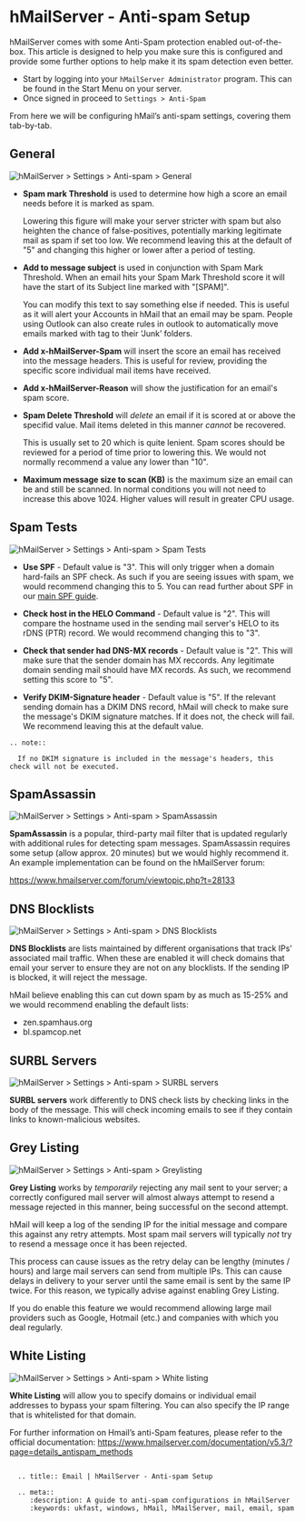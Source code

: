 # hMailServer - Anti-spam Setup

hMailServer comes with some Anti-Spam protection enabled out-of-the-box. This article is designed to help you make sure this is configured and provide some further options to help make it its spam detection even better.

- Start by logging into your `hMailServer Administrator` program. This can be found in the Start Menu on your server. 
- Once signed in proceed to
`Settings > Anti-Spam`

From here we will be configuring hMail’s anti-spam settings, covering them tab-by-tab.

## General

![hMailServer > Settings > Anti-spam > General](hmail/files/antispam/general.png)

- **Spam mark Threshold** is used to determine how high a score an email needs before it is marked as spam. 

  Lowering this figure will make your server stricter with spam but also heighten the chance of false-positives, potentially marking legitimate mail as spam if set too low. We recommend leaving this at the default of "5" and changing this higher or lower after a period of testing.

- **Add to message subject** is used in conjunction with Spam Mark Threshold. When an email hits your Spam Mark Threshold score it will have the start of its Subject line marked with "[SPAM]". 

  You can modify this text to say something else if needed. This is useful as it will alert your Accounts in hMail that an email may be spam. People using Outlook can also create rules in outlook to automatically move emails marked with tag to their ‘Junk’ folders.

- **Add x-hMailServer-Spam** will insert the score an email has received into the message headers. This is useful for review, providing the specific score individual mail items have received.

- **Add x-hMailServer-Reason** will show the justification for an email's spam score.

- **Spam Delete Threshold** will _delete_ an email if it is scored at or above the specifid value. Mail items deleted in this manner _cannot_ be recovered. 

  This is usually set to 20 which is quite lenient. Spam scores should be reviewed for a period of time prior to lowering this. We would not normally recommend a value any lower than "10".

- **Maximum message size to scan (KB)** is the maximum size an email can be and still be scanned. In normal conditions you will not need to increase this above 1024. Higher values will result in greater CPU usage. 


## Spam Tests

![hMailServer > Settings > Anti-spam > Spam Tests](hmail/files/antispam/spamtests.png)

- **Use SPF** - Default value is "3". This will only trigger when a domain hard-fails an SPF check. As such if you are seeing issues with spam, we would recommend changing this to 5. You can read further about SPF in our [main SPF guide](/email/spf).

- **Check host in the HELO Command** - Default value is "2". This will compare the hostname used in the sending mail server's HELO to its rDNS (PTR) record. We would recommend changing this to "3".

- **Check that sender had DNS-MX records** - Default value is "2". This will make sure that the sender domain has MX reccords. Any legitimate domain sending mail should have MX records. As such, we recommend setting this score to "5".

- **Verify DKIM-Signature header** - Default value is "5". If the relevant sending domain has a DKIM DNS record, hMail will check to make sure the message's DKIM signature matches. If it does not, the check will fail. We recommend leaving this at the default value.

```eval_rst
.. note::

  If no DKIM signature is included in the message's headers, this check will not be executed.

```

## SpamAssassin

![hMailServer > Settings > Anti-spam > SpamAssassin](hmail/files/antispam/spamassassin.png)

**SpamAssassin** is a popular, third-party mail filter that is updated regularly with additional rules for detecting spam messages. SpamAssassin requires some setup (allow approx. 20 minutes) but we would highly recommend it. An example implementation can be found on the hMailServer forum:

https://www.hmailserver.com/forum/viewtopic.php?t=28133

## DNS Blocklists

![hMailServer > Settings > Anti-spam > DNS Blocklists](hmail/files/antispam/dnsblocklists.png)

**DNS Blocklists** are lists maintained by different organisations that track IPs' associated mail traffic. When these are enabled it will check domains that email your server to ensure they are not on any blocklists. If the sending IP is blocked, it will reject the message. 

hMail believe enabling this can cut down spam by as much as 15-25% and we would recommend enabling the default lists:

- zen.spamhaus.org
- bl.spamcop.net

## SURBL Servers

![hMailServer > Settings > Anti-spam > SURBL servers](hmail/files/antispam/surbl.png)

**SURBL servers** work differently to DNS check lists by checking links in the body of the message. This will check incoming emails to see if they contain links to known-malicious websites. 

## Grey Listing

![hMailServer > Settings > Anti-spam > Greylisting](hmail/files/antispam/greylisting.png)

**Grey Listing** works by _temporarily_ rejecting any mail sent to your server; a correctly configured mail server will almost always attempt to resend a message rejected in this manner, being successful on the second attempt. 

hMail will keep a log of the sending IP for the initial message and compare this against any retry attempts. Most spam mail servers will typically _not_ try to resend a message once it has been rejected. 

This process can cause issues as the retry delay can be lengthy (minutes / hours) and large mail servers can send from multiple IPs. This can cause delays in delivery to your server until the same email is sent by the same IP twice. For this reason, we typically advise against enabling Grey Listing. 

If you do enable this feature we would recommend allowing large mail providers such as Google, Hotmail (etc.) and companies with which you deal regularly.

## White Listing

![hMailServer > Settings > Anti-spam > White listing](hmail/files/antispam/whitelisting.png)

**White Listing** will allow you to specify domains or individual email addresses to bypass your spam filtering. You can also specify the IP range that is whitelisted for that domain.

For further information on Hmail’s anti-Spam features, please refer to the official documentation:
https://www.hmailserver.com/documentation/v5.3/?page=details_antispam_methods

```eval_rst

  .. title:: Email | hMailServer - Anti-spam Setup

  .. meta::
     :description: A guide to anti-spam configurations in hMailServer
     :keywords: ukfast, windows, hMail, hMailServer, mail, email, spam
